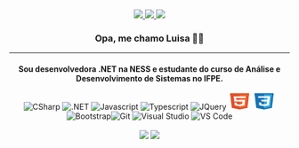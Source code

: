 
 ###
<div>
    <div align="center">
        <a href="mailto:luisaaferreira23@gmail.com">
            <img src="https://img.shields.io/badge/-Gmail-%23333?style=for-the-badge&logo=gmail&logoColor=white" target="_blank">
        </a>
    <a href="https://www.linkedin.com/in/luisajferreira" target="_blank">
        <img src="https://img.shields.io/badge/-LinkedIn-%230077B5?style=for-the-badge&logo=linkedin&logoColor=white" target="_blank">
     </a>
     <a href="https://twitter.com/luisajferreira">
      <img src="https://img.shields.io/badge/-Twitter-%25230077B5?style=for-the-badge&logo=twitter&logoColor=white&color=1DA1F2" target="_blank">
     </a>
 </div>
    <div>
        <h3 align="center">Opa, me chamo Luisa 🤙🏻</h3>
        <hr>
        <h4 align="center">Sou desenvolvedora .NET na NESS e estudante do curso de Análise e Desenvolvimento de Sistemas no IFPE.</p>
    </div>
    <div align="center">
        <img height="30" width="40" alt="CSharp" class="tech-tools-icons" src="https://cdn.jsdelivr.net/gh/devicons/devicon/icons/csharp/csharp-original.svg" />
            <img height="30" width="40" alt=".NET" class="tech-tools-icons" src="https://cdn.jsdelivr.net/gh/devicons/devicon/icons/dot-net/dot-net-original.svg" />
            <img height="30" width="40" alt="Javascript" class="tech-tools-icons" src="https://cdn.jsdelivr.net/gh/devicons/devicon/icons/javascript/javascript-plain.svg" />
            <img height="30" width="40" alt="Typescript" class="tech-tools-icons" src="https://cdn.jsdelivr.net/gh/devicons/devicon/icons/typescript/typescript-plain.svg" />
            <img height="30" width="40" alt="JQuery" class="tech-tools-icons" src="https://cdn.jsdelivr.net/gh/devicons/devicon/icons/jquery/jquery-original.svg" />
            <img height="30" width="40" alt="HTML" class="tech-tools-icons" src="https://raw.githubusercontent.com/devicons/devicon/master/icons/html5/html5-original.svg">
            <img height="30" width="40" alt="CSS" class="tech-tools-icons" src="https://raw.githubusercontent.com/devicons/devicon/master/icons/css3/css3-original.svg">
            <img height="30" width="40" alt="Bootstrap" class="tech-tools-icons" src="https://cdn.jsdelivr.net/gh/devicons/devicon/icons/bootstrap/bootstrap-plain-wordmark.svg"><img height="30" width="40" alt="Git" class="tech-tools-icons" src="https://cdn.jsdelivr.net/gh/devicons/devicon/icons/git/git-original.svg" />
            <img height="30" width="40" alt="Visual Studio" class="tech-tools-icons" src="https://cdn.jsdelivr.net/gh/devicons/devicon/icons/visualstudio/visualstudio-plain.svg" />
            <img height="30" width="40" alt="VS Code" class="tech-tools-icons" src="https://cdn.jsdelivr.net/gh/devicons/devicon/icons/vscode/vscode-original.svg" />
    </div>
<br>
    <div align="center">
        <img height="180em"
        src="https://github-readme-stats.vercel.app/api?username=luisaferreira&show_icons=true&theme=dracula&include_all_commits=true&count_private=true" />
        <img height="180em"
                    src="https://github-readme-stats.vercel.app/api/top-langs/?username=luisaferreira&layout=compact&langs_count=7&theme=dracula" />
    </div>
</div>
